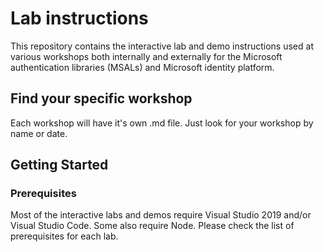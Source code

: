 # Lab instructions

This repository contains the interactive lab and demo instructions used at various workshops both internally and externally for the Microsoft authentication libraries (MSALs) and Microsoft identity platform.

## Find your specific workshop

Each workshop will have it's own .md file. Just look for your workshop by name or date.

## Getting Started

### Prerequisites

Most of the interactive labs and demos require Visual Studio 2019 and/or Visual Studio Code. Some also require Node. Please check the list of prerequisites for each lab.
